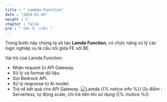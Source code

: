 ```yaml
---
title : " Lambda Function"
date : "2024-01-01"
weight : 5 
chapter : false
pre : " <b> 5. </b> "
---
```


Trong bước này chúng ta sẽ tạo **Lamda Function**, có chức năng xử lý các logic nghiệp vụ là cầu nối giữa FE với BE.

  Vai trò của Lamda Function: 
- Nhận request từ API Gateway.
- Xử lý và format dữ liệu.
- Gọi Bedrock API.
- Xử lý response từ AI model.
- Trả về kết quả cho API Gateway.
  ![Lamda](/Work-Shop/images/WS/Lamda/LamdaF.png)
{{% notice info %}}
  Ưu điểm : Serverless, tự động scale, chỉ trả tiền khi sử dụng
{{% /notice %}}



